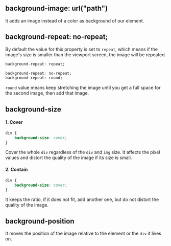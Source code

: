 ## background-image: url("path")

It adds an image instead of a color as background of our element.

## background-repeat: no-repeat;

By default the value for this property is set to `repeat`, which means if the image's size is smaller than the viewport screen, the image will be repeated.

```css
background-repeat: repeat;
```

```css
background-repeat: no-repeat;
background-repeat: round;
```

`round` value means keep stretching the image until you get a full space for the second image, then add that image.

## background-size

#### 1. Cover

```css
div {
	background-size: cover;
}
```

Cover the whole `div` regardless of the `div` and `img` size.
It affects the pixel values and distort the quality of the image if its size is small.

#### 2. Contain

```css
div {
	background-size: cover;
}
```

It keeps the ratio, if it does not fit, add another one, but do not distort the quality of the image.

## background-position

It moves the position of the image relative to the element or the `div` it lives on.
